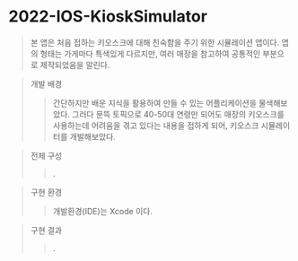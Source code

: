 # 2022-IOS-KioskSimulator

>본 앱은 처음 접하는 키오스크에 대해 친숙함을 주기 위한 시뮬레이션 앱이다. 
앱의 형태는 가게마다 특색있게 다르지만, 여러 매장을 참고하여 공통적인 부분으로 제작되었음을 알린다.

>개발 배경   
> >간단하지만 배운 지식을 활용하여 만들 수 있는 어플리케이션을 물색해보았다. 
그러다 문뜩 토픽으로 40-50대 연령만 되어도 매장의 키오스크를 사용하는데 어려움을 겪고 있다는 내용을 접하게 되어, 키오스크 시뮬레이터를 개발해보았다.

>전체 구성   
> >.

> 구현 환경   
> >개발환경(IDE)는 Xcode 이다. 

>구현 결과   
> >.
